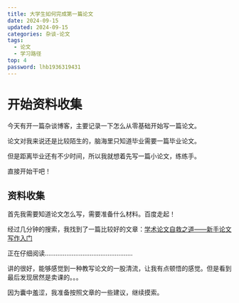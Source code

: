 ```yaml
---
title: 大学生如何完成第一篇论文
date: 2024-09-15
updated: 2024-09-15
categories: 杂谈-论文
tags:
  - 论文
  - 学习路径
top: 4
password: lhb1936319431
---
```


# 开始资料收集

今天有开一篇杂谈博客，主要记录一下怎么从零基础开始写一篇论文。

论文对我来说还是比较陌生的，脑海里只知道毕业需要一篇毕业论文。

但是距离毕业还有不少时间，所以我就想着先写一篇小论文，练练手。

直接开始干吧！

## 资料收集

首先我需要知道论文怎么写，需要准备什么材料。百度走起！

经过几分钟的搜索，我找到了一篇比较好的文章：[学术论文自救之道——新手论文写作入门](https://zhuanlan.zhihu.com/p/285878081)

正在仔细阅读.................................................

讲的很好，能够感觉到一种教写论文的一股清流，让我有点顿悟的感觉。但是看到最后发现居然是卖课的。。。

因为囊中羞涩，我准备按照文章的一些建议，继续摸索。

